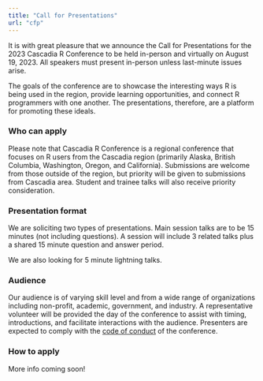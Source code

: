 ```yaml
---
title: "Call for Presentations"
url: "cfp" 
---
```


It is with great pleasure that we announce the Call for Presentations for the 2023 Cascadia R Conference to be held in-person and virtually on August 19, 2023. All speakers must present in-person unless last-minute issues arise.

The goals of the conference are to showcase the interesting ways R is being used in the region, provide learning opportunities, and connect R programmers with one another. The presentations, therefore, are a platform for promoting these ideals. 

<!--
The theme of the 2023 conference is "TBD". This is purposefully broad to allow a diverse suite of talks. Some examples of topics that would fit in this theme include:

+ 
-->

### Who can apply

Please note that Cascadia R Conference is a regional conference that focuses on R users from the Cascadia region (primarily Alaska, British Columbia, Washington, Oregon, and California). Submissions are welcome from those outside of the region, but priority will be given to submissions from Cascadia area. Student and trainee talks will also receive priority consideration. 

### Presentation format

We are soliciting two types of presentations. Main session talks are to be 15 minutes (not including questions). A session will include 3 related talks plus a shared 15 minute question and answer period. 

We are also looking for 5 minute lightning talks. 

### Audience

Our audience is of varying skill level and from a wide range of organizations including non-profit, academic, government, and industry. A representative volunteer will be provided the day of the conference to assist with timing, introductions, and facilitate interactions with the audience. Presenters are expected to comply with the <a href="/policies">code of conduct</a> of the conference. 

### How to apply

More info coming soon!

<!--
To apply, fill out and submit the [Cascadia R Conference Application](https://docs.google.com/forms/d/e/1FAIpQLScaenEDTy7uElh_VaqbRlKN4oNkjKjGqtTaMwJFEKHSo5_Buw/viewform?usp=sf_link). Applicants must include an abstract limited to 750 words describing your presentation and how it aligns with the goals of the conference, as well as email contact information. 

The Call for Presentations will **open May 30, 2023 and will close July 4, 2023**. Presenters will be notified by end of July 2023. Upon notification, presenters are expected to confirm acceptance, provide high quality headshots, and a short biography that will be included on the Cascadia R Conference website. Prior to the conference, copies of the final presentation are required to be made available to the planning committee as a back-up.
-->








